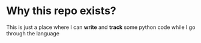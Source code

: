 # Why this repo exists?

This is just a place where I can **write** and **track** some python code
while I go through the language